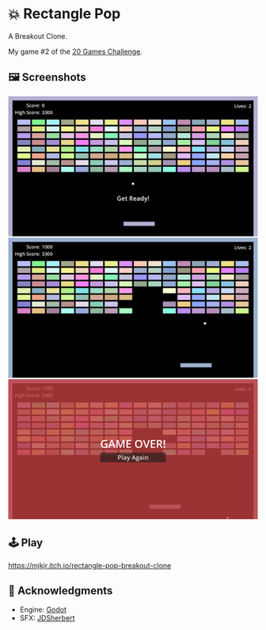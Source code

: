 # 💥 Rectangle Pop
A Breakout Clone.

My game #2 of the [20 Games Challenge](https://20_games_challenge.gitlab.io/).

## 🖼️ Screenshots

![Screenshot](screenshots/Screenshot.png)
![Screenshot2](screenshots/Screenshot2.png)
![Screenshot3](screenshots/Screenshot3.png)

## 🕹️ Play

https://mjkjr.itch.io/rectangle-pop-breakout-clone

## 👋 Acknowledgments

- Engine: [Godot](https://godotengine.org/)
- SFX: [JDSherbert](https://jdsherbert.itch.io/terms-and-conditions)

